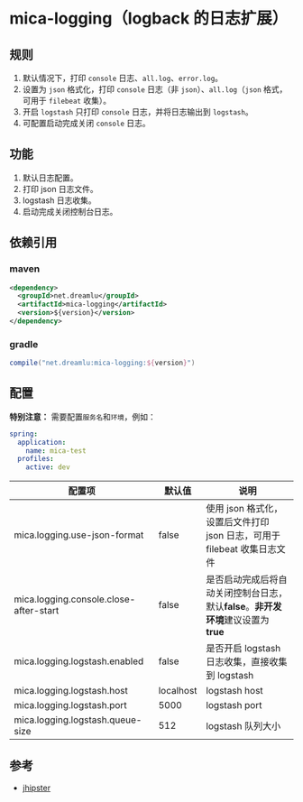 # mica-logging（logback 的日志扩展）

## 规则
1. 默认情况下，打印 `console` 日志、`all.log`、`error.log`。
2. 设置为 `json` 格式化，打印 `console` 日志（非 `json`）、`all.log`（`json` 格式，可用于 `filebeat` 收集）。
3. 开启 `logstash` 只打印 `console` 日志，并将日志输出到 `logstash`。
4. 可配置启动完成关闭 `console` 日志。

## 功能
1. 默认日志配置。
2. 打印 json 日志文件。
3. logstash 日志收集。
4. 启动完成关闭控制台日志。

## 依赖引用
### maven
```xml
<dependency>
  <groupId>net.dreamlu</groupId>
  <artifactId>mica-logging</artifactId>
  <version>${version}</version>
</dependency>
```

### gradle
```groovy
compile("net.dreamlu:mica-logging:${version}")
```

## 配置
**特别注意：** 需要配置`服务名`和`环境`，例如：

```yaml
spring:
  application:
    name: mica-test
  profiles:
    active: dev
```

| 配置项 | 默认值 | 说明 |
| ----- | ------ | ------ |
| mica.logging.use-json-format | false | 使用 json 格式化，设置后文件打印 json 日志，可用于 filebeat 收集日志文件 |
| mica.logging.console.close-after-start | false | 是否启动完成后将自动关闭控制台日志，默认**false**。**非开发环境**建议设置为 **true** |
| mica.logging.logstash.enabled | false | 是否开启 logstash 日志收集，直接收集到 logstash |
| mica.logging.logstash.host | localhost | logstash host |
| mica.logging.logstash.port | 5000 | logstash port |
| mica.logging.logstash.queue-size | 512 | logstash 队列大小 |

## 参考
- [jhipster](https://github.com/jhipster/jhipster)